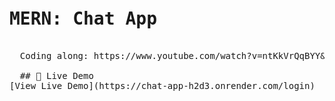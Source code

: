<pre>
  <h1>MERN: Chat App </h1>
  Coding along: https://www.youtube.com/watch?v=ntKkVrQqBYY&t=15363s

  ## 🔴 Live Demo
[View Live Demo](https://chat-app-h2d3.onrender.com/login)
  
</pre>
